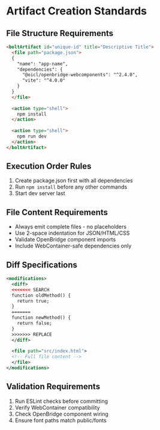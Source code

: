 # Artifact Creation Standards

## File Structure Requirements
```html
<boltArtifact id="unique-id" title="Descriptive Title">
  <file path="package.json">
  {
    "name": "app-name",
    "dependencies": {
      "@oicl/openbridge-webcomponents": "^2.4.0",
      "vite": "^4.0.0"
    }
  }
  </file>
  
  <action type="shell">
    npm install
  </action>
  
  <action type="shell">
    npm run dev
  </action>
</boltArtifact>
```

## Execution Order Rules
1. Create package.json first with all dependencies
2. Run `npm install` before any other commands
3. Start dev server last

## File Content Requirements
- Always emit complete files - no placeholders
- Use 2-space indentation for JSON/HTML/CSS
- Validate OpenBridge component imports
- Include WebContainer-safe dependencies only

## Diff Specifications
```xml
<modifications>
  <diff>
  <<<<<<< SEARCH
  function oldMethod() {
    return true;
  }
  =======
  function newMethod() {
    return false;
  }
  >>>>>>> REPLACE
  </diff>
  
  <file path="src/index.html">
  <!-- Full file content -->
  </file>
</modifications>
```

## Validation Requirements
1. Run ESLint checks before committing
2. Verify WebContainer compatibility
3. Check OpenBridge component wiring
4. Ensure font paths match public/fonts
